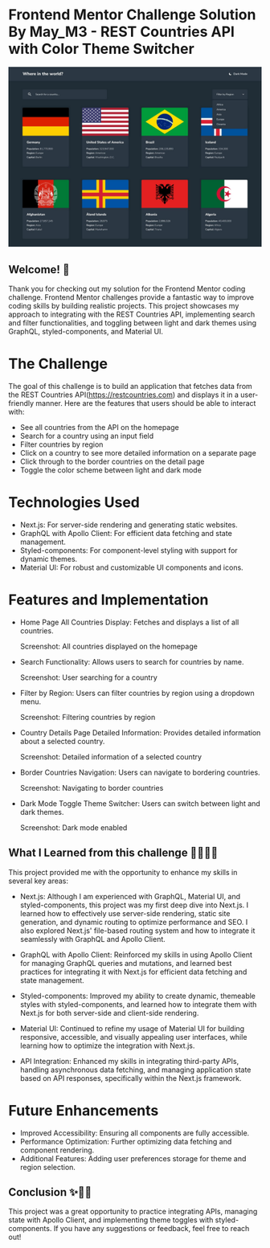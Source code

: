 # Frontend Mentor Challenge Solution By May_M3 - REST Countries API with Color Theme Switcher

![Design preview for the REST Countries API with color theme switcher coding challenge](./public/images/desktop-design-home-dark.jpg)

## Welcome! 👋

Thank you for checking out my solution for the Frontend Mentor coding challenge. Frontend Mentor challenges provide a fantastic way to improve coding skills by building realistic projects. This project showcases my approach to integrating with the REST Countries API, implementing search and filter functionalities, and toggling between light and dark themes using GraphQL, styled-components, and Material UI.

# The Challenge

The goal of this challenge is to build an application that fetches data from the REST Countries API(https://restcountries.com) and displays it in a user-friendly manner. Here are the features that users should be able to interact with:

- See all countries from the API on the homepage
- Search for a country using an input field
- Filter countries by region
- Click on a country to see more detailed information on a separate page
- Click through to the border countries on the detail page
- Toggle the color scheme between light and dark mode

# Technologies Used

- Next.js: For server-side rendering and generating static websites.
- GraphQL with Apollo Client: For efficient data fetching and state management.
- Styled-components: For component-level styling with support for dynamic themes.
- Material UI: For robust and customizable UI components and icons.

# Features and Implementation

- Home Page
  All Countries Display: Fetches and displays a list of all countries.

  Screenshot: All countries displayed on the homepage

- Search Functionality: Allows users to search for countries by name.

  Screenshot: User searching for a country

- Filter by Region: Users can filter countries by region using a dropdown menu.

  Screenshot: Filtering countries by region

- Country Details Page
  Detailed Information: Provides detailed information about a selected country.

  Screenshot: Detailed information of a selected country

- Border Countries Navigation: Users can navigate to bordering countries.

  Screenshot: Navigating to border countries

- Dark Mode Toggle
  Theme Switcher: Users can switch between light and dark themes.

  Screenshot: Dark mode enabled

## What I Learned from this challenge 👩🏻‍💻💜

This project provided me with the opportunity to enhance my skills in several key areas:

- Next.js: Although I am experienced with GraphQL, Material UI, and styled-components, this project was my first deep dive into Next.js. I learned how to effectively use server-side rendering, static site generation, and dynamic routing to optimize performance and SEO. I also explored Next.js' file-based routing system and how to integrate it seamlessly with GraphQL and Apollo Client.

- GraphQL with Apollo Client: Reinforced my skills in using Apollo Client for managing GraphQL queries and mutations, and learned best practices for integrating it with Next.js for efficient data fetching and state management.

- Styled-components: Improved my ability to create dynamic, themeable styles with styled-components, and learned how to integrate them with Next.js for both server-side and client-side rendering.

- Material UI: Continued to refine my usage of Material UI for building responsive, accessible, and visually appealing user interfaces, while learning how to optimize the integration with Next.js.

- API Integration: Enhanced my skills in integrating third-party APIs, handling asynchronous data fetching, and managing application state based on API responses, specifically within the Next.js framework.

# Future Enhancements

- Improved Accessibility: Ensuring all components are fully accessible.
- Performance Optimization: Further optimizing data fetching and component rendering.
- Additional Features: Adding user preferences storage for theme and region selection.

## Conclusion ✨🥳🎉

This project was a great opportunity to practice integrating APIs, managing state with Apollo Client, and implementing theme toggles with styled-components. If you have any suggestions or feedback, feel free to reach out!
